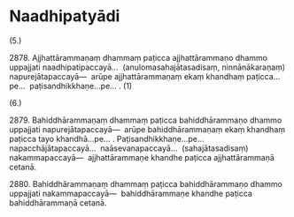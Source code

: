 # Naadhipatyādi

(5.)

2878\. Ajjhattārammaṇaṃ dhammaṃ paṭicca ajjhattārammaṇo dhammo uppajjati naadhipatipaccayā…  (anulomasahajātasadisaṃ, ninnānākaraṇaṃ) napurejātapaccayā—  arūpe ajjhattārammaṇaṃ ekaṃ khandhaṃ paṭicca…pe…  paṭisandhikkhaṇe…pe… . (1)

(6.)

2879\. Bahiddhārammaṇaṃ dhammaṃ paṭicca bahiddhārammaṇo dhammo uppajjati napurejātapaccayā—  arūpe bahiddhārammaṇaṃ ekaṃ khandhaṃ paṭicca tayo khandhā…pe… . Paṭisandhikkhaṇe…pe…  napacchājātapaccayā…  naāsevanapaccayā…  (sahajātasadisaṃ) nakammapaccayā—  ajjhattārammaṇe khandhe paṭicca ajjhattārammaṇā cetanā.

2880\. Bahiddhārammaṇaṃ dhammaṃ paṭicca bahiddhārammaṇo dhammo uppajjati nakammapaccayā—  bahiddhārammaṇe khandhe paṭicca bahiddhārammaṇā cetanā.
